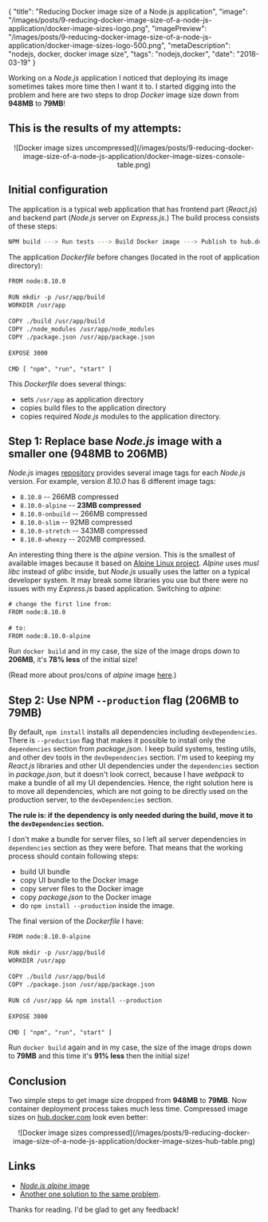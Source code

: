 {
    "title": "Reducing Docker image size of a Node.js application",
    "image": "/images/posts/9-reducing-docker-image-size-of-a-node-js-application/docker-image-sizes-logo.png",
    "imagePreview": "/images/posts/9-reducing-docker-image-size-of-a-node-js-application/docker-image-sizes-logo-500.png",
    "metaDescription": "nodejs, docker, docker image size",
    "tags": "nodejs,docker",
    "date": "2018-03-19"
}

<!-- preview -->

Working on a _Node.js_ application I noticed that deploying its image sometimes takes more time then I want it to.
I started digging into the problem and here are two steps to drop _Docker_ image size down from **948MB** to **79MB**!

<!-- /preview -->

## This is the results of my attempts:

<center>
![Docker image sizes uncompressed](/images/posts/9-reducing-docker-image-size-of-a-node-js-application/docker-image-sizes-console-table.png)
</center>

## Initial configuration

The application is a typical web application that has frontend part (_React.js_) and backend part
(_Node.js_ server on _Express.js_.)
The build process consists of these steps:
```bash
NPM build ---> Run tests ---> Build Docker image ---> Publish to hub.docker.com
```

The application _Dockerfile_ before changes (located in the root of application directory):

```docker
FROM node:8.10.0

RUN mkdir -p /usr/app/build
WORKDIR /usr/app

COPY ./build /usr/app/build
COPY ./node_modules /usr/app/node_modules
COPY ./package.json /usr/app/package.json

EXPOSE 3000

CMD [ "npm", "run", "start" ]
```

This _Dockerfile_ does several things:
- sets `/usr/app` as application directory
- copies build files to the application directory
- copies required _Node.js_ modules to the application directory.

## Step 1: Replace base _Node.js_ image with a smaller one (948MB to 206MB)

_Node.js_ images [repository](https://hub.docker.com/_/node/) provides several image tags for each _Node.js_ version.
For example, version _8.10.0_ has 6 different image tags:
- `8.10.0` -- 266MB compressed
- `8.10.0-alpine` -- **23MB compressed**
- `8.10.0-onbuild` -- 266MB compressed
- `8.10.0-slim` -- 92MB compressed
- `8.10.0-stretch` -- 343MB compressed
- `8.10.0-wheezy` -- 202MB compressed.

An interesting thing there is the _alpine_ version.
This is the smallest of available images because it based on [Alpine Linux project](https://alpinelinux.org/).
_Alpine_ uses _musl libc_ instead of _glibc_ inside, but _Node.js_ usually uses the latter
on a typical developer system.
It may break some libraries you use but there were no issues with my _Express.js_ based application.
Switching to _alpine_:

```docker
# change the first line from:
FROM node:8.10.0

# to:
FROM node:8.10.0-alpine
```

Run `docker build` and in my case, the size of the image drops down to **206MB**, it's **78% less** of the initial size!

(Read more about pros/cons of _alpine_ image [here](https://github.com/nodejs/docker-node#nodealpine).)

## Step 2: Use NPM `--production` flag (206MB to 79MB)

By default, `npm install` installs all dependencies including `devDependencies`.
There is `--production` flag that makes it possible to install only the `dependencies` section from _package.json_.
I keep build systems, testing utils, and other dev tools in the `devDependencies` section.
I'm used to keeping my _React.js_ libraries and other UI dependencies under the `dependencies`
section in _package.json_, but it doesn't look correct,
because I have _webpack_ to make a bundle of all my UI dependencies.
Hence, the right solution here is to move all dependencies, which are not going to be directly used
on the production server, to the `devDependencies` section.

**The rule is: if the dependency is only needed during the build, move it to the `devDependencies` section.**

I don't make a bundle for server files, so I left all server dependencies in `dependencies` section as they were before.
That means that the working process should contain following steps:
- build UI bundle
- copy UI bundle to the Docker image
- copy server files to the Docker image
- copy _package.json_ to the Docker image
- do `npm install --production` inside the image.

The final version of the _Dockerfile_ I have:

```docker
FROM node:8.10.0-alpine

RUN mkdir -p /usr/app/build
WORKDIR /usr/app

COPY ./build /usr/app/build
COPY ./package.json /usr/app/package.json

RUN cd /usr/app && npm install --production

EXPOSE 3000

CMD [ "npm", "run", "start" ]
```

Run `docker build` again and in my case, the size of the image drops down to **79MB**
and this time it's **91% less** then the initial size!

## Conclusion

Two simple steps to get image size dropped from **948MB** to **79MB**.
Now container deployment process takes much less time.
Compressed image sizes on [hub.docker.com](https://hub.docker.com/r/nexenta/nedgeui/tags/) look even better:

<center>
![Docker image sizes compressed](/images/posts/9-reducing-docker-image-size-of-a-node-js-application/docker-image-sizes-hub-table.png)
</center>

## Links
- [_Node.js_ _alpine_ image](https://github.com/nodejs/docker-node#nodealpine)
- [Another one solution to the same problem](https://medium.com/@iamnayr/a-multi-part-analysis-of-node-docker-image-sizes-using-yarn-vs-traditional-npm-2c20f034c08f).

Thanks for reading. I'd be glad to get any feedback!
